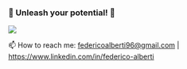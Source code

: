 ### 👾 Unleash your potential! 👾

<img align="center" src="https://github-readme-stats.vercel.app/api/<top-langs>/?username=<USERNAME>&theme=<THEME_NAME>" />

📫 How to reach me: federicoalberti96@gmail.com | https://www.linkedin.com/in/federico-alberti

